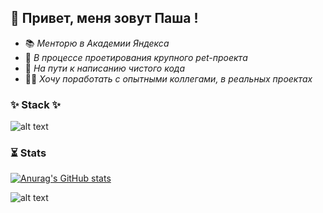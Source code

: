 ## 👋 Привет, меня зовут Паша !

 - 📚 *Менторю в Академии Яндекса*
 - 🎨 *В процессе проетирования крупного pet-проекта*
 - 🗿 *На пути к написанию чистого кода*
 - 👩‍🎓 *Хочу поработать с опытными коллегами, в реальных проектах*

### ✨ Stack ✨
![alt text](https://lh3.googleusercontent.com/T2okHaQyx_kFlekoYFsbb6rfTeZOlDM9vt6UFmU7GnOV9kDNSPikX-bSKc9yS2hioVypH6y8SZGpgtdX99_Hx71tZXAsfSsLGAxU_MA36TdZLWuW8ZkCmXKPOvwKQIE2mw2bVtifPQR5OrOVZ1VRlH00VOcBgb_Eyu-LiEwwmig13DsSSlzX-0jKVdxsAP8EwU93CoGI2bWyYrp3QcG9wUARXBZnaEUGcl54slDEMknVrmeodvxaArFcBXV1v6-K2Ts15dKHX57esulVAXFuEy01aE38_xMWmDnilzAVz49SEE94MgN8iwp01MaOf2qkaE7hNnPk1_bLSyq2bei2FGMY7LbI-3LAaE4UIHdYLXfvKmHQD9c8Kyl-R95GzrmkspR_cmZO5v4kaONFTHJfNFBRMryUZmpKuWj6QmE5syUAim8HWErjw3gp8hB8YF-Fb221uDuLBDpc8Qc2F9xw0avz2yd17TfD-UR6tgTLG1MmeJHewd8VSbXO2RMpKqTKZkOQ7ofxN0qAftDFtOSWOQ16lOSuewT05K8sa1g2OYB0qq0Xldl2ik-t6USLx4m7ZYDGUO5jofqSqZ90hS49mHMpHXxiks7F8ubStqJdaXhoRZb42QBHM2lFxcHe7cqj1hIvdvCGdt3o5F-2fa2oeUNSSH9IMDfJT7N-8BE7OsEZyfmrDftDkcQoSz4WWrub-X5w51CR1Ppz4qUxQfOBj0n4xcvVqb-qrecgea-eTo_WlEgdMuF_UCITa8fUNsH6MZPP5XW23TZXbd3MdRM0a7BYRdELrP2Guvh7CltF3cj8f291r90skP-B9Cf1_bBq2DwCopFb2pTAIOJpGcG0DgMFvwkbABbl4nILsZhJ1cnvVtdazUekJ2A07uYcdRi_b1tGNL_vb6_WlMdaCFf6cn6l4wc6GPoVm8nFpxQCb3oXWrMBmmDr1ax38z2_0hJw-ZBmV6V0c56N-A=w525-h56-no?authuser=0)

### ⏳ Stats 
[![Anurag's GitHub stats](https://github-readme-stats.vercel.app/api?username=MrPhysix)](https://github.com/anuraghazra/github-readme-stats)

![alt text](https://media3.giphy.com/media/YmXlQGtJ70b7c6bHrI/giphy.gif?cid=6c09b9520nqfodzhygiwpqlpgjpydqf33bym731uco544at9&rid=giphy.gif&ct=s)

